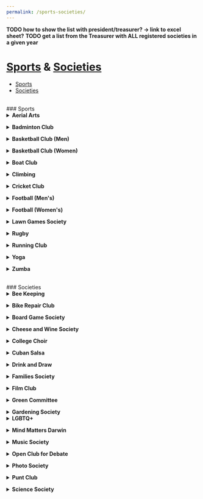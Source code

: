 ```yaml
---
permalink: /sports-societies/
---
```


**TODO how to show the list with president/treasurer? -> link to excel sheet?**
**TODO get a list from the Treasurer with ALL registered societies in a given year**
<!-- NB: Make sure you have an empty line after the closing </summary> tag, otherwise the markdown/code blocks won't show correctly. -->
<!-- NB: Make sure you have an empty line after the closing </details> tag if you have multiple collapsible sections. -->

<!-- Heading for "Sports" dropdown" -->
# [Sports](#sports) & [Societies](#societies)
- [Sports](#sports)
- [Societies](#societies)

<br>
### Sports
<br>
<!-- Aerial Arts -->
<details align="justify" style="text-align:justify">
  <summary><b>Aerial Arts</b></summary>

<a href="{{site.baseurl | absolute_url}}/images/Societies/aerial-arts.png"><img src="{{site.baseurl | absolute_url}}/images/Societies/aerial-arts.png" alt="[Aerial Arts]" width="200px"/></a><br>
Darwin College Aerial Arts is aiming to establish a variety of  increasingly popular sports at Darwin. We currently have the equipment to run beginners pole classes in college. With the purchase of our new trapeze, we are also planning to offer static trapeze classes starting this year.
<br><br>
Aerial Arts are a great way to improve strength, flexibility and overall fitness and the club is open to all students regardless of their age and experience-level. Whether you have previous experience or are just curious about it - please drop by at our sessions and give it a go! You can find out more by joining our Facebook group “Darwin College Aerial Arts” for regular updates.
<br><br>

Contacts: <br>Ruby Coates (rc715) <br>Daniel Buhl (dkb34)<br>Facebook:<br>https://www.facebook.com/groups/DCAerialArts/
<br></details>


<!-- Badminton Club -->
<details align="justify" style="text-align:justify">
  <summary><b>Badminton Club</b></summary>

<a href="{{site.baseurl | absolute_url}}/images/Societies/badminton.jpg"><img src="{{site.baseurl | absolute_url}}/images/Societies/badminton.jpg" alt="[Badminton Club]" width="200px"/></a><br>

Darwin College Badminton Club welcomes players of all standards, from complete beginners to experienced. We hold sessions on Sunday evenings from 5 pm to 7 pm at Leys Leisure on Trumpington Road. These are completely free, there are no membership fees, and spare shuttles and racquets are provided. We are a friendly and active bunch so come say hi at the freshers’ clubs and societies fair, join our Facebook group (darwin college badminton club), and feel free to just drop by at one of the Sunday sessions.
<br><br>

Contact: <br>Lilong XU (lx238)
<br></details>


<!-- Basketball Club (Men) -->
<details align="justify" style="text-align:justify">
  <summary><b>Basketball Club (Men) </b></summary>

<a href="{{site.baseurl | absolute_url}}/images/Societies/basketball-men.jpg"><img src="{{site.baseurl | absolute_url}}/images/Societies/basketball-men.jpg" alt="[Basketball Club (men)]" width="200px"/></a><br>

Basketball has a long and successful tradition at Darwin. We participate every year in two Cambridge University inter-collegial competitions: Division 1 of the college league (Michaelmas and Lent terms) and the Cuppers (Easter term), of which we are the 2019 champions! The season kicks off late September and ends around April, but we continue to practice throughout the summer months. We are a friendly and active bunch and always welcome new players at varying skill levels in our teams. For more information get in touch with the team contacts or simply turn up at our practice session every Tuesday.
<br><br>

Contact: <br>Aleix Lafita (al859)<br>Facebook:<br>https://www.facebook.com/groups/darwinbb
<br></details>

<!-- Basketball Club (Women) -->
<details align="justify" style="text-align:justify">
  <summary><b>Basketball Club (Women) </b></summary>
  
<a href="{{site.baseurl | absolute_url}}/images/Societies/basketballwomen.png"><img src="{{site.baseurl | absolute_url}}/images/Societies/basketballwomen.png" alt="[Basketball Club (women)]" width="200px"/></a><br>

The Darwin Women’s Basketball Club is the college's most successful sports team having won the college league every year for the last 5 years and most years since its formation in May 2000. As well as the college league, the team ompetes in, and usually wins, the university-wide knock out 'Cuppers' tournament in Lent term. We are fortunate enough to have a dedicated basketball coach who runs our training from early October so we are ready for competitive matches throughout the year. Over the summer we continue to practice with friendly games every week, often joined by members of the university 1st and 2nd (Blues and Panthers) teams! The club is incredibly friendly and welcoming and is known for nurturing enthusiastic beginners. So if you want to come and play a sport that is both physically challenging and mentally stimulating please do join our training
sessions in October!
<br><br>

Contact: <br>Daniel Watts d@nielwatts.com<br>Facebook:<br>fb.com/groups/darwinbb/<br>Website:<br>darwinbasketball.wordpress.com/about/
<br></details>


<!-- Boat Club -->
<details align="justify" style="text-align:justify">
  <summary><b>Boat Club </b></summary>
  
<!-- NB: insert image -->

Darwin College Boat Club (DCBC) is the largest society in Darwin. We are one of the most successful graduate boat clubs in Cambridge but above all, highly social and a very welcoming family. Rowing is hard to avoid in a place like Cambridge, it is a rich historical tradition and a quintessential part of the Cambridge experience. At DCBC we believe everyone should give it a go. <br><br>

Having just celebrated our 50th anniversary, we are a vibrant community which has been surging forward in the league over the past couple of years. While we train throughout the academic year (winter and summer) and participate in numerous races, including the main events of Lent Bumps (March) and May Bumps (June – don’t ask), we remain relaxed and don’t let competition get in the way of having fun. May Bumps s one of the highest-profile events on the Cambridge calendar (possibly the world, and that’s not an exaggeration!).<br><br>

A somewhat peculiar tradition, bumps is held over 4 afternoons and involves a thrilling chase down a twisting section of the River Cam, with the aim of (physically) bumping the boat in front of you that you are chasing and avoiding being bumped by the crew behind you. The crowds are large and loud. Darwin has multiple boats participating in this event from the novice level to the senior level, ensuring maximum participation for as many of our members as possible (this is where being a smaller college is an advantage!).<br><br>

You can join at all levels of rowing from absolutely no idea what a boat looks like, you’ve maybe sat on a rowing machine at the gym, to having rowed at school or about to be selected for the Olympic rowing squad. You can join as a rower (person who dead lifts the water with a giant stick) or a cox (person in charge who sits on the throne at the stern, steers and shouts orders at the rowers).<br><br>

Whichever you choose, you will receive full coaching and training by the senior members of the club. Try a few random water sessions (aka “outings”) at the eginning of Michaelmas, and if you are interested in continuing, you’ll be placed in boats with other beginners, learn to row and cox together for the term, and become a boatful of unstoppable forces.<br><br>

There will be opportunities to participate in fun sprint races against the other college boat club novice crews and then participate in the end of term Fairbairns Cup race, followed by the not-to-miss Boat Club Dinner, which is, generally speaking, absolutely flipping crazy.<br><br>

Rowing is teamwork at its best. We cultivate strong tan lanes in the summer, deck ourselves out with matching kit, laugh together, sweat together, experience an exquisite kind of pain together. You will come away with some of the closest Darwin friendships and bonds that will be everlasting long after you leave Cambridge. Come and chat to us to find out more at the Fresher’s Sports and Societies Fair, and even get started and have a go on the rowing machine (aka “erg”)!
<br><br>

Contact: <br>Alicia Wilcox, aw644@cam.ac.uk<br>Vivian Lechner, vdl20@cam.ac.uk<br>Facebook:<br>fb.com/DarwinCollegeBoatClub/
<br></details>

<!-- Climbing -->
<details align="justify" style="text-align:justify">
  <summary><b>Climbing </b></summary>
  
<a href="{{site.baseurl | absolute_url}}/images/Societies/climbing.jpg"><img src="{{site.baseurl | absolute_url}}/images/Societies/climbing.jpg" alt="[climbing]" width="200px"/></a><br>
<a href="{{site.baseurl | absolute_url}}/images/Societies/climbing2.jpg"><img src="{{site.baseurl | absolute_url}}/images/Societies/climbing2.jpg" alt="[Climbing second pic]" width="200px"/></a><br>

We are a group of climbers that simply just want to go climbing. Since there aren't many rocks around, we usually meet for an indoor bouldering session at one of the two gyms in town - Rainbow Rocket (RR) or Kelsey Kerridge (KK). We also make the occasional outdoor trip further north or abroad when the weather/season permits. We organise everything over WhatsApp or over a pint at Darbar, or check out what we are up to on Facebook ('Darwin Climbing Club'). We have bouldering mats, a trad rack, lots of quickdraws, a few spare harnesses, ropes, and belay devices which you can borrow for trips (indoor or outdoor).
<br><br>

Contact: <br>Zoë Audra, za274@cam.ac.uk
<br>Barney Salsby, bs640@cam.ac.uk
<br></details>


<!-- Cricket Club -->
<details align="justify" style="text-align:justify">
  <summary><b>Cricket Club </b></summary>
  
<a href="{{site.baseurl | absolute_url}}/images/Societies/cricket.jpg"><img src="{{site.baseurl | absolute_url}}/images/Societies/cricket.jpg" alt="[Cricket]" width="200px"/></a><br>

Darwin College Cricket Club is a friendly club with a record of success, as we are defending champions of the MCR Cricket League, having been runners up the year before. We welcome players of all abilities, from absolute novices to seasoned veterans and of any gender. All kit and equipment is provided, with winter net sessions taking place once a week starting in the new year. Matches are played in the summer months (May-July).
<br><br>

Contact: 
<br>Ben Geytenbeek, bg364@cam.ac.uk
<br></details>

<!-- Football (Men's)-->
<details align="justify" style="text-align:justify">
  <summary><b>Football (Men's) </b></summary>
  
<a href="{{site.baseurl | absolute_url}}/images/Societies/footballmen.png"><img src="{{site.baseurl | absolute_url}}/images/Societies/footballmen.png" alt="[Football (men)]" width="200px"/></a><br>

Welcome to Darwin College Men’s FC, your new home of football. The college has one competitive men’s team, playing in the Cambridge University JCR league, and we also enter a team into one of the world’s oldest cup competitions. Last year, the team secured its position in division 3 and we look forward to pushing onwards in the upcoming season.

We welcome everyone regardless of playing ability; whether you are a seasoned veteran, an occasional player looking to rekindle your career or a total rookie, Darwin College FC is the place for you! Please sign up at the freshers’ fair and be on the lookout for details of training sessions and matches starting in October.
<br><br>

Contact: <br>Stuart Macpherson, sm2275@cam.ac.uk<br>Barney Salsby, bs640@cam.ac.uk
<br></details>


<!-- Football (Women's) -->
<details align="justify" style="text-align:justify">
  <summary><b>Football (Women's) </b></summary>
  
<!-- NB: insert image -->
The Darwin and Wolfson College Women’s Football Team is recruiting new players! Our college has a joint team with Wolfson College to strengthen bonds within the University and offer even more chances to get to know amazing people. Our team plays in the women’s university division against other college teams and participates in a cup tournament as well.

We welcome everyone regardless if you have played before and you are missing the thrill of the game or if you have never touched a football but always wanted to try it - we offer training for everyone and aim for having a relaxed environment. Our main interest is to support strong women and provide a relief from university stress. Please find us at the freshers’ fair for more information. Training sessions and games will start in October. We are excited to meet you! 
<br><br>

Contact: <br>ContactAnja Gruszczyk, avg31@cam.ac.uk
<br></details>


<!-- Lawn Games Society-->
<details align="justify" style="text-align:justify">
  <summary><b>Lawn Games Society </b></summary>
  
<!-- NB: insert image -->

Welcome to the Darwin College Lawn Games Society, where we are dedicated to the games which enhance the enjoyment of a warm sun and cold drinks. We currently boast an inventory of croquet, cornhole, ladder golf, quoits, and bocce ball, all of which are
available to Darwin students to borrow and play. We also organise teams for croquet Cuppers each spring, where we compete against the rest of the colleges in the University. We have consistently performed well, this year making it to the semifinals from a field of nearly 50 teams. Find us at the freshers’ fortnight societies fair for more information.
<br><br>

Contact: <br>Nicolas Cimerman, npc36@cam.ac.uk
<br></details>



<!-- Rugby -->
<details align="justify" style="text-align:justify">
  <summary><b>Rugby </b></summary>
  
<!-- NB: insert image -->

Calling current and former rugby players, rugby enthusiasts and curious sportspeople! The mature and graduate college rugby team (the All Greys) is recruiting for next season. Whether you are new to the game or have been playing for years, there is no better time to pick up a pair of rugby boots than during a World Cup! With regular games, socials throughout the year and a strong rugby tradition in the uni, do your Cambridge year right and chase an egg shaped ball with us. No membership fee required. If you are interested, please drop us a message.
<br><br>

Contact: <br>Yvan Bollet, yorb2@cam.ac.uk
<br></details>



<!-- Running Club -->
<details align="justify" style="text-align:justify">
  <summary><b>Running Club</b></summary>
  
<!-- NB: insert image -->
Darwin College Running Club (DCRC) is the perfect club to join whether you are training for a race, or you just want to go for occasional runs. We meet twice a week (Thursdays 19.30 and Sundays 9.30 am) and go for short (5k) or longer runs (7k -10 k), depending on the day. There are no commitments, just show up whenever you want and can! Whether
you are an experienced runner or you want to start now, we will do our best to accommodate everyone. Also, people who prefer to run alone but want to join occasionally to discover new running routes in and around Cambridge are definitely welcome! Join the Darwin Runner Evolution!
<br><br>

Contact: <br>Mauro Velasco Castro, mv459@cam.ac.uk<br>Oana Kubinyecz, onk23@cam.ac.uk
<br>Facebook:<br>fb.com/groups/DCRC2018/
<br></details>


<!-- NB: Tennis not included this year -->



<!-- Yoga -->
<details align="justify" style="text-align:justify">
  <summary><b>Yoga </b></summary>
  
<a href="{{site.baseurl | absolute_url}}/images/Societies/yoga.jpg"><img src="{{site.baseurl | absolute_url}}/images/Societies/yoga.jpg" alt="[Yoga]" width="200px"/></a><br>
Darwin does Yoga! Every Wednesday from 6-7pm in the common room we offer Iyengar yoga classes for all levels with one of Cambridge's most soughtafter teachers, Shaili Shafai. During term, we also offer a second class on Saturday afternoon at 2:30-3:30pm. All equipment is included. We also organise workshops and intensives throughout the year. Join the "Darwin College Yoga" mailing list or Facebook group for more information.
<br><b>Fee:</b>
<br>Darwin members £1
<br>Non-Darwinians £6
<br><br>

Contact:<br>Cristina Jauset, cj389@cam.ac.uk<br>Lotti, ct518@cam.ac.uk
<br>Facebook: <br>https://www.facebook.com/groups/darwincollegeyoga/
<br></details>


<!-- Zumba -->
<details align="justify" style="text-align:justify">
  <summary><b>Zumba </b></summary>
  
<!-- NB: insert image -->

We run one Zumba class per week at Darwin, rotating every other week between traditional Zumba and STRONG. The former is a fitness program that combines Latin and international music with dance moves. Zumba routines incorporate interval training—alternating fast and slow rhythms—and resistance training. 

STRONG classes combine a killer bodyweight bootcamp workout with party vibes and pumped-up music. It is a High Intensity Interval Training class using more traditional fitness moves for a more athletic, conditioningstyle workout. You use your own body weight as resistance to achieve muscle definition. The songs match every move, driving the intensity in a challenging progression that provides a total body workout.
<br><br>

Contact: <br>Chiara Toschi, ct452@cam.ac.uk
<br></details>

<br>
### Societies
<br>
<!-- Bee Keeping -->
<details align="justify" style="text-align:justify">
  <summary><b>Bee Keeping</b></summary>

<br>Contact: <br>Jenaid Rees (jr732)
<br></details>

<!-- Bike Repair Club -->
<details align="justify" style="text-align:justify">
  <summary><b>Bike Repair Club </b></summary>
  
<!-- NB: insert image -->

Gears looking orange? Brakes failing? Flat tyre? Do you feel like you're taking
your life into your own hands every time you hit the road on your bike? Sign up
for the Bike Repair club and get access to all the tools you'll need to keep a bike in working order around Cambridge! We run the occasional masterclass, so no previous experience is necessary. Find us at the Sports & Societies Fair!
<br>

<br>Contact: <br>Oliver Fleck, orf22@cam.ac.uk<br>Nicolas Cimerman, npc36@cam.ac.uk
<br></details>


<!-- Board Game Society -->
<details align="justify" style="text-align:justify">
  <summary><b>Board Game Society </b></summary>
  
<!-- NB: insert image -->

Hello Darwinians! Do you enjoy games of skill, deception, luck, or dexterity?
Come along to our Thursday board game nights! We at the DCBGS have a range of
games in college for you to play at any time, and often supplement evenings
with games from our own collections. Find us at the Sports & Societies Fair for
more information, or join us on Thursday nights at 8pm in the bar!
<br><br>

Contact:  <br>Oliver Fleck, orf22@cam.ac.uk<br>Madeleine Emms, mae47@cam.ac.uk
<br></details>


<!-- Cheese & Wine Society-->
<details align="justify" style="text-align:justify">
  <summary><b>Cheese and Wine Society </b></summary>
  
  <a href="{{site.baseurl | absolute_url}}/images/Societies/cheeseandwine.jpg"><img src="{{site.baseurl | absolute_url}}/images/Societies/cheeseandwine.jpg" alt="[Cheese and Wine]" width="200px"/></a><br>

Care to know your Camembert from your Castigliano? Your Burgundy from your Beaujolais? Fancy yourself as an Oenologist, a Sommelier or cheese- fancier? The DCCWS is here to introduce your taste buds to a world of winery and creamery delights. There will be tasting events throughout the year. Join the Facebook page (Darwin College Cheese and Wine Society) for updates.
<br><br>

Contact: Robert Pinsler, rp586<br>Christina Courreges, cjfc4
<br></details>

<!-- College Choir -->
<details align="justify" style="text-align:justify">
  <summary><b>College Choir </b></summary>
  
<!-- NB: insert image -->

Darwin College Choir is a group of enthusiastic singers specialising in
contemporary choral music across a variety of genres. Rehearsals are held one
evening per week. We aim to put on one concert per term, but we also welcome
collaborations with other Darwin music ensembles and Cambridge choral
groups, whether that means a combined Evensong service with Queens Graduate
Choir or a casual outdoor sing-along with the folk ensemble. All keen singers
are welcome!
<br><br>

Contact: <br>Felicity Hey, fh333@cam.ac.uk
<br></details>


<!-- Cuban  Salsa -->
<details align="justify" style="text-align:justify">
  <summary><b>Cuban Salsa </b></summary>
  
<a href="{{site.baseurl | absolute_url}}/images/Societies/cubansalsa.jpg"><img src="{{site.baseurl | absolute_url}}/images/Societies/cubansalsa.jpg" alt="[Cuban Salsa]" width="200px"/></a><br>

Hola amigos! We are excited to run again the most fun society in Darwin, the
Cuban Salsa society. We love dancing and socialising, so if you feel the same come join us. We are a relaxed and friendly group and we focus on having fun as
well as becoming competent dancers. So, if you want to meet people or show
off your inner dancer come find us in the Darwin Dining Hall for a ~2h session. If you are one of those people thinking that you just can’t dance, come give it a go and we’ll make sure to change that! We look forward to dancing and chilling at DarBar with you every Monday 20:15 - 22:15. Be there or you’ll miss all the fun!

<br><b>Fee</b>:
<br>Darwin members £1
<br>Everyone else: £3
     
Lots of Salsa Love,
Your Darwin Cuban Salsa Society
<br><br>

Contact: <br>Eirini Vamva, the Outgoing President, at ev306@cam.ac.uk or any members of our amazing new committee:<br>Miriam Lisci, ml793@cam.ac.uk;<br>Jyothi Jayaraman, jj329@cam.ac.uk;<br>Miriam Belmonte, mb2120@cam.ac.uk;<br>and Maria Gkovedarou, magkove@gmail.com<br>
Facebook: Make sure you follow our adventures at<br>fb.com/groups/866672656814002/ 
<br></details>


<!-- Drink and Draw -->
<details align="justify" style="text-align:justify">
  <summary><b>Drink and Draw</b></summary>
  
<!-- NB: insert image -->

Drink and Draw (DaD) is the most casual visual arts and crafts society of the college. Everybody is welcomed, especially those traumatised by school art classes. We mostly meet up in DarBar to doodle and gossip together, but we also organise occasional day-time workshops. The point is to enjoy the process and do something with our hands after stressful days at labs/libraries/behind monitors. Artistic worth and ambition is passively discouraged, but tolerated. Once a term, we organise exhibitions for charity. You can find us on Facebook and Instagram (DarwinDrinkAndDraw).
<br><br>

Contact:<br>Melanie Whitfield, mjw218@cam.ac.uk
<br></details>

<!-- Families Society -->
<details align="justify" style="text-align:justify">
  <summary><b>Families Society </b></summary>
  
<a href="{{site.baseurl | absolute_url}}/images/Societies/fam1.png"><img src="{{site.baseurl | absolute_url}}/images/Societies/fam1.png" alt="[Family picture 1]" width="200px"/></a><br>

<a href="{{site.baseurl | absolute_url}}/images/Societies/fam2.png"><img src="{{site.baseurl | absolute_url}}/images/Societies/fam2.png" alt="[Family picture 2]" width="200px"/></a><br>


Being a postgraduate college, a significant portion of our students arrive
with their families. Darwin's Families Society aims to bring together students
and families to form a joint community where all are welcomed, as well as
promote family issues within the College and the University. We run informal
events throughout the year as well as bigger events about once per term, to
celebrate special occasions. Our most popular events are a Christmas (and
Hanukkah) mulled wine and sing-along event held together with the Darwin
choir, and the Easter egg hunt held in the College garden. In addition, the Families Society provides activities for children alongside the College-wide DCSA events, to ensure that all our College community feel welcome at all events wherever possible. The Society owns a number of toys and games for a range of different ages which members can access to help their children have a good time while at College. We encourage students with families and all students that want to be a part of this special community to join our society.

If you have any questions or want to get involved with this society, please get intouch with Soizic at dcsa_families@darwin.cam.ac.uk. We are currently
recruiting for a new President!
<br><br>

Contact: <br>Soizic dcsa_families@darwin.cam.ac.uk
<br></details>


<!-- Film Club -->
<details align="justify" style="text-align:justify">
  <summary><b>Film Club </b></summary>
  
<!-- NB: insert image -->

The Darwin College Film Club is welcoming all cinema fans to our regular
screenings on Sunday evenings for a few hours of relaxation, entertainment
and reflection. We are lucky to have a well-equipped and continuouslyupgraded TV Room in the main building where any Darwinians can come and watch movies. All styles of films are showcased - from old time black and white classics, summer blockbusters, international art films, documentaries, and so forth. Feel free to share with us your personal preferences, as the club has a budget to order movies which are not available in the DVD library. We aim to organize several thematic events over the year including themed nights, film marathons, outdoor screenings and joint screenings with other Darwin College Societies (Mind Matters Darwin, Darwin PhotoSoc, Families Society). Join the Facebook group ‘Darwin College Film Club’ and the mailing list to receive updates on our screenings. We welcome everyone to join, sit back, and relax while watching awesome movies.

If you are keen to become an active member of the Film Club contact Dion
Manousakas, dm754@cam.ac.uk or Giulia Barsuola, gb560@cam.ac.uk
<br><br>

Contact:<br>Dion Manousakas, dm754@cam.ac.uk<br>Giulia Barsuola, gb560@cam.ac.uk
<br></details>

<!-- Green Committee -->
<details align="justify" style="text-align:justify">
  <summary><b>Green Committee </b></summary>
  
<!-- NB: insert image -->

Welcome to the DCSA Green Committee - let's make Darwin a greener College, with an ambitious agenda towards sustainable practices!

Our group gets together regularly to organise events which promote environmental and ethical sustainability in College. We also support and push
College authorities as they incorporate sustainability. Thanks to the Green Committee, food waste bins are now available in every kitchen, and we've
installed several water refill stations around college. Join us and contribute
to one of our current initiatives, or bring in fresh ideas. Everyone's welcome!
Interested? Get in touch with the DCSA Environmental & Ethical Affairs officer,
Maddie Emms: dcsa_green@dar.cam.ac.uk
<br><br>

Contact:<br>Maddie Emms: dcsa_green@dar.cam.ac.uk
<br></details>

<!-- Gardening Society -->
<details align="justify" style="text-align:justify">
  <summary><b>Gardening Society</b></summary>
  
<a href="{{site.baseurl | absolute_url}}/images/Societies/gardening.png"><img src="{{site.baseurl | absolute_url}}/images/Societies/gardening.png" alt="[Gardening]" width="200px"/></a><br>


DarGar is the Darwin College student vegetable garden. This little green oasis
is cultivated by Darwin college members, usually meeting every Sunday at 4pm. Whether you're a seasoned gardener or a complete beginner, you're welcome to join us in cultivating flowers, vegetables, herbs, and fruit!

But DarGar is not just about growing - it's about eating too! In the summer months, you'll be able to pick your favourites or try new fruit / veg. In October we press the apples from the Darwin trees to make apple juice and cider. Over the winter we still meet up, often to make delicious dishes from food bought at the local farmers' market.

If you're interested in getting involved then head along to our facebook page: <br>fb.com/groups/433280126714069/
<br><br>

</details>

<!-- LGBTQ+ -->
<details align="justify" style="text-align:justify">
  <summary><b>LGBTQ+</b></summary>
  
<a href="{{site.baseurl | absolute_url}}/images/Societies/lgbtq.jpg"><img src="{{site.baseurl | absolute_url}}/images/Societies/lgbtq.jpg" alt="[LGBTQ+]" width="200px"/></a><br>


Darwin's LGBTQ+ community has regular meet-ups where we do an assortment of activities like arts & crafts, but most often just a simple chat with your friends with drinks and snacks provided. The 'Darwin community only' events are intercalated with social swaps with communities from nearby colleges (bar nights, BBQs).

February is Cambridge's LGBTQ+ history month, with plenty of talks and events (like formal halls, bar crawls and club nights) organised by the Cambridge University Students' Union (join their mailing list on https://lists.cam.ac.uk/
mailman/listinfo/cusu-lgbt-listings) or the communities from various colleges.

That may seem like a while away, but do not fear, there's plenty of universitywide LGBTQ+ events during Freshers' week, including our very own LGBTQ+ Welcome Event on Saturday, 5 October!

For more information, get in touch with the DCSA's LGBTQ+ Officer, Giulia,
at dcsa_lgbtq@darwin.cam.ac.uk or join our private facebook group to get notifications about the events: https://www.facebook.com/groups/793413014059863/
<br><br>

Contact: <br>Giulia, dcsa_lgbtq@darwin.cam.ac.uk
<br>Facebook: <br>https://www.facebook.com/groups/793413014059863/
<br></details>

<!-- Mind Matters Darwin -->
<details align="justify" style="text-align:justify">
  <summary><b>Mind Matters Darwin </b></summary>
  
<!-- NB: insert image -->

Mind Matters Darwin wants to raise awareness around mental health, end the stigma and promote wellbeing. We organize recreational activities fostering connections and wellbeing, like movie screenings broadly related to mental health, get-togethers, and courses. We offer a free-of-charge Meditation and Positive Psychology course (in collaboration with Inner Space Cambridge), in order to improve resilience and alleviate psychological sufferance. We also organize a Mindfulness in Nature course with Claire Thompson, usually in the fall or in the spring, to connect with nature and enjoy the beauty of the Darwin Gardens and meditation practices. We run a Relationship Anarchy Support
Circle once a month to provide a safe space to talk about alternative forms of
relationships and ask for support.

We want Darwinians to feel safe and part of a community: it's time to consider the students' mental health and wellbeing as a priority. We want to improve
communication and provide information about the many available resources in
Cambridge for mental health support: everyone who is in need should feel free
to ask for help and receive the necessary support.

We all have a mental health to take care of! Darwinians care about mental health!
<br><br>

Contact: <br>Giulia Barsuola, gb560@cam.ac.uk
<br></details>

<!-- Music Society -->
<details align="justify" style="text-align:justify">
  <summary><b>Music Society </b></summary>
  
<!-- NB: insert image -->

The Darwin College Music Society (DCMS) is here to help make your college life
musical. We host events throughout the year and provide facilities and support for music making and performance.

Every Wednesday we host casual Jam Sessions in the common room. Please come along, everyone is welcome, bring your instruments if you have them, or have a bang on one of our bongos – no talent required or expected! We also host Open Mics in DarBar throughout the year to give you a chance to share your talent in front of a crowd of friendly faces. To help you make music we can also
give you access to the treasure trove that is the Darwin College Bar Cellar. In there we have a drum kit, PA system, amps, music stands - all sorts of goodies that we want you to make use of, and if something’s not there, we have money to buy stuff too! The college also has the common room for use as a rehearsal space, and four pianos: two uprights, one in the Common Room and one in the Old Library along with an electronic piano, and a grand piano in the Dining Hall. For more information about accessing the College instruments, see the music page on the College website: https://www.darwin.cam.ac.uk/music 

The university has a thriving gig scene and we want Darwin musicians to be a part of it. Our veteran house-band, the Galapagogos, is often found at Jams, Open Mics and BOPs, and can offer wise(ish) words on getting onto the BOP and May Ball circuit. 

The society has the Darwin College Music Society Facebook page for discussion and events (below) and we also have an email list with updates nonFacebookers. Any questions whatsoever just contact Will Tebbutt at wct23@cam.ac.uk or Hugh Ramsden hor20@cam.ac.uk, or just grab us at one of the Jam Sessions – if you want to do something musical here, we want you to too!
<br><br>

Contact: <br>Will Tebbutt at wct23@cam.ac.uk <br>Hugh Ramsden hor20@cam.ac.uk
<br>Facebook: <br>fb.com/groups/180145377845
<br></details>


<!-- Open Club for Debate -->
<details align="justify" style="text-align:justify">
  <summary><b>Open Club for Debate </b></summary>
  
<a href="{{site.baseurl | absolute_url}}/images/Societies/openclubfordebate.jpg"><img src="{{site.baseurl | absolute_url}}/images/Societies/openclubfordebate.jpg" alt="[Open Club for Debate]" width="200px"/></a><br>


The idea is pretty simple: a room, some wine and a topic no one can agree on. The Darwin Open Club for Debate is an informal non-stuffy club, where Darwinians and other students from the University of Cambridge debate about controversial topics in an open setting with minimal intervention from a moderator.

We usually meet once a week, and try to schedule debates relevant to latest news. Join our Facebook group at fb.com/groups/146008729360024 to keep up with our events, everybody is welcome to attend!
<br><br>

Facebook: <br>fb.com/groups/146008729360024
<br></details>


<!-- Photo Society -->
<details align="justify" style="text-align:justify">
  <summary><b>Photo Society </b></summary>
  
<!-- NB: insert image -->

The Darwin Photo Society exist to promote digital and film photography. We have an active programme of visiting speakers, internal and external competitions and members’ nights. Example of activities includes themed photographic outings, talks and workshops, LinkedIn photo sessions, dark room training, setting up photo booths for Darwin students and many more.
<br><br>

Contact: <br>Marta Wylot, mw699@cam.ac.uk <br>Giulia Barsuola, gb560@cam.ac.uk
<br></details>


<!-- Punt Club -->
<details align="justify" style="text-align:justify">
  <summary><b>Punt Club </b></summary>
  
<!-- NB: insert image -->

Punting has a long tradition in Cambridge and is one of the highlights of what the town has to offer. As a member of the punt club, you have unlimited access to all of the club‘s punts, kayaks, and the canoe for a year at roughly the price of a single trip with one of the commercial punting companies. In addition to being able to take your friends and family out when they visit, membership also gives you the opportunity to sign up to special events such as the annual punt race, the outings to the Trinity and St John’s May Ball fireworks at night, and to see King‘s choir‘s singing on the river. You can ask
at the porters‘ lodge to join. 

If you have any other questions, please contact James Macdonald, the Admiral
of the Punts, at dcsa_punts@darwin.cam.ac.uk
<br><br>

Contact: <br>James Macdonald, dcsa_punts@darwin.cam.ac.uk
<br></details>


<!-- Science Society -->
<details align="justify" style="text-align:justify">
  <summary><b>Science Society </b></summary>
  
<!-- NB: insert image -->

Interested in Science? The Darwin College Science Society (DCSS) aims to connect scientists at Darwin, both through general social events and research-related activities. Whether you live in the lab or just fancy yourself as
a bit of a science fanatic, we hope you will find enjoyment in our events, from
science pub quizzes, lively debates to movie nights and much more... Nonscience students also welcome!
<br>
To keep up to date with upcoming events, please use any of the following:
<br>Facebook: <br>fb.com/darscisoc/
<br>Mailing list: <br>mail.dar.cam.ac.uk/cgi-bin/mailman/listinfo/dcss-members
<br>

<br></details>
